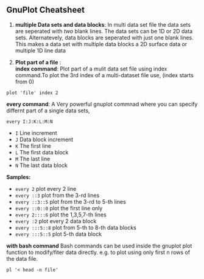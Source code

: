 ## GnuPlot Cheatsheet
1. __multiple Data sets and data blocks__:
In multi data set file the data sets are seperated with _two_ blank lines. The data sets can be 1D or 2D data sets. Alternatevely, data blocks are seperated with just one blank lines. This makes a data set with multiple data blocks a 2D surface data or multiple 1D line data



1. __Plot part of a file__ :  
__index command__:
Plot part of a mulit data set file using index command.To plot the 3rd index of a multi-dataset file use, (index starts from 0)
```
plot 'file' index 2
```

__every command__: A Very powerful gnuplot commnad where you can specify differnt part of a single data sets,

`every I:J:K:L:M:N`	  
*    `I`	Line increment  
*    `J`	Data block increment  
*    `K`	The first line  
*    `L`	The first data block  
*    `M`	The last line  
*    `N`	The last data block  

__Samples:__  
*   `every 2`	plot every 2 line  
*   `every ::3`	plot from the 3-rd lines  
*   `every ::3::5`	plot from the 3-rd to 5-th lines  
*   `every ::0::0`	plot the first line only  
*   `every 2::::6`	plot the 1,3,5,7-th lines  
*   `every :2`	plot every 2 data block  
*   `every :::5::8`	plot from 5-th to 8-th data blocks  
*   `every :::5::5` plot 5-th data block


__with bash command__
Bash commands can be used inside the gnuplot plot function to modify/fiter data directly. e.g. to plot using only first n rows of the data file.
```
pl '< head -n file'
```
